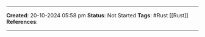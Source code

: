 _____
**Created**: 20-10-2024 05:58 pm
**Status**: Not Started
**Tags**: #Rust [[Rust]]
**References**: 
______
